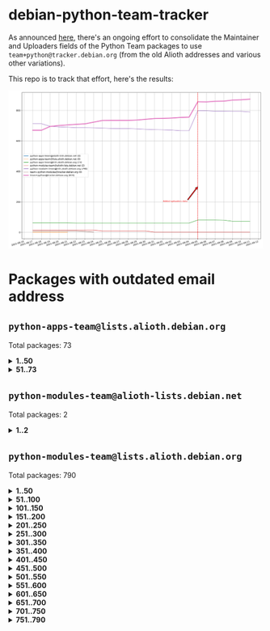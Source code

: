 # debian-python-team-tracker



As announced [here](https://lists.debian.org/debian-python/2021/08/msg00006.html), there's an ongoing effort to consolidate the Maintainer and Uploaders fields of the Python Team packages to use `team+python@tracker.debian.org` (from the old Alioth addresses and various other variations).



This repo is to track that effort, here's the results:



![Python team emails](images/python_team_emails.svg)


# Packages with outdated email address

## `python-apps-team@lists.alioth.debian.org`
Total packages: 73
<details>
<summary><b>1..50</b></summary>


| # | Package | Version |
| --- | --- | --- |
| 1 | [alot](https://tracker.debian.org/alot) | 0.9.1-2 |
| 2 | [archmage](https://tracker.debian.org/archmage) | 1:0.4.2.1-1 |
| 3 | [beets](https://tracker.debian.org/beets) | 1.4.9-7 |
| 4 | [ctop](https://tracker.debian.org/ctop) | 1.0.0-2.1 |
| 5 | [cython](https://tracker.debian.org/cython) | 0.29.14-1 |
| 6 | [db2twitter](https://tracker.debian.org/db2twitter) | 0.6-1.1 |
| 7 | [dirtbike](https://tracker.debian.org/dirtbike) | 0.3-7 |
| 8 | [discodos](https://tracker.debian.org/discodos) | 1.0~rc2-1 |
| 9 | [dkimpy-milter](https://tracker.debian.org/dkimpy-milter) | 1.2.2-1 |
| 10 | [dodgy](https://tracker.debian.org/dodgy) | 0.1.9-3 |
| 11 | [dot2tex](https://tracker.debian.org/dot2tex) | 2.11.3-2 |
| 12 | [droidlysis](https://tracker.debian.org/droidlysis) | 3.2.1-1 |
| 13 | [eric](https://tracker.debian.org/eric) | 21.1+ds1-1 |
| 14 | [etm](https://tracker.debian.org/etm) | 3.2.30-1.1 |
| 15 | [firmware-microbit-micropython](https://tracker.debian.org/firmware-microbit-micropython) | 1.0.1-2 |
| 16 | [flatlatex](https://tracker.debian.org/flatlatex) | 0.8-1.1 |
| 17 | [freealchemist](https://tracker.debian.org/freealchemist) | 0.5-1.1 |
| 18 | [gaupol](https://tracker.debian.org/gaupol) | 1.9-1 |
| 19 | [ghp-import](https://tracker.debian.org/ghp-import) | 0.5.5-2 |
| 20 | [gitinspector](https://tracker.debian.org/gitinspector) | 0.4.4+dfsg-9 |
| 21 | [gui-ufw](https://tracker.debian.org/gui-ufw) | 20.04.1-1 |
| 22 | [httpcode](https://tracker.debian.org/httpcode) | 0.6-1 |
| 23 | [isbg](https://tracker.debian.org/isbg) | 2.3.1-1 |
| 24 | [itstool](https://tracker.debian.org/itstool) | 2.0.6-1 |
| 25 | [j2cli](https://tracker.debian.org/j2cli) | 0.3.12b-2 |
| 26 | [jeepyb](https://tracker.debian.org/jeepyb) | 0+20190513-1 |
| 27 | [kanboard-cli](https://tracker.debian.org/kanboard-cli) | 0.0.2-1.1 |
| 28 | [kazam](https://tracker.debian.org/kazam) | 1.4.5-4 |
| 29 | [khard](https://tracker.debian.org/khard) | 0.17.0-1 |
| 30 | [legit](https://tracker.debian.org/legit) | 1.2.0.post0-1 |
| 31 | [lightyears](https://tracker.debian.org/lightyears) | 1.4-2 |
| 32 | [mayavi2](https://tracker.debian.org/mayavi2) | 4.7.1-2 |
| 33 | [membernator](https://tracker.debian.org/membernator) | 1.1.0-2 |
| 34 | [menulibre](https://tracker.debian.org/menulibre) | 2.2.1-1 |
| 35 | [muttdown](https://tracker.debian.org/muttdown) | 0.3.4-1 |
| 36 | [nfoview](https://tracker.debian.org/nfoview) | 1.28-1 |
| 37 | [pandoc-plantuml-filter](https://tracker.debian.org/pandoc-plantuml-filter) | 0.1.1-2 |
| 38 | [pdfarranger](https://tracker.debian.org/pdfarranger) | 1.6.2-1 |
| 39 | [pdfposter](https://tracker.debian.org/pdfposter) | 0.7.post1-1 |
| 40 | [pelican](https://tracker.debian.org/pelican) | 4.0.1+dfsg-1.1 |
| 41 | [pipenv](https://tracker.debian.org/pipenv) | 11.9.0-1.1 |
| 42 | [policyd-rate-limit](https://tracker.debian.org/policyd-rate-limit) | 1.0.1.1-1 |
| 43 | [powerline-gitstatus](https://tracker.debian.org/powerline-gitstatus) | 1.3.1-2 |
| 44 | [prospector](https://tracker.debian.org/prospector) | 1.1.7-2 |
| 45 | [puddletag](https://tracker.debian.org/puddletag) | 2.0.1-2 |
| 46 | [pybik](https://tracker.debian.org/pybik) | 3.0-3.1 |
| 47 | [pydocstyle](https://tracker.debian.org/pydocstyle) | 2.1.1-1 |
| 48 | [pydoctor](https://tracker.debian.org/pydoctor) | 19.11.0+git20200303.47424e7-1 |
| 49 | [pyp](https://tracker.debian.org/pyp) | 2.12-2 |
| 50 | [pypass](https://tracker.debian.org/pypass) | 0.2.1-1.1 |
</details>
<details>
<summary><b>51..73</b></summary>

| # | Package | Version |
| --- | --- | --- |
| 51 | [python-miio](https://tracker.debian.org/python-miio) | 0.5.0.1-1 |
| 52 | [pytrainer](https://tracker.debian.org/pytrainer) | 2.0.2-1 |
| 53 | [rabbitvcs](https://tracker.debian.org/rabbitvcs) | 0.18-2 |
| 54 | [radon](https://tracker.debian.org/radon) | 4.1.0+dfsg-1 |
| 55 | [retweet](https://tracker.debian.org/retweet) | 0.10-1.1 |
| 56 | [rst2pdf](https://tracker.debian.org/rst2pdf) | 0.98-1 |
| 57 | [sen](https://tracker.debian.org/sen) | 0.6.1-0.1 |
| 58 | [simple-image-reducer](https://tracker.debian.org/simple-image-reducer) | 1.0.2+git20191008-1 |
| 59 | [sinntp](https://tracker.debian.org/sinntp) | 1.6-1.2 |
| 60 | [smem](https://tracker.debian.org/smem) | 1.5-1.1 |
| 61 | [spf-engine](https://tracker.debian.org/spf-engine) | 2.9.2-1 |
| 62 | [sqlacodegen](https://tracker.debian.org/sqlacodegen) | 1.1.6-3 |
| 63 | [subdownloader](https://tracker.debian.org/subdownloader) | 2.1.0-3 |
| 64 | [testrepository](https://tracker.debian.org/testrepository) | 0.0.20-5 |
| 65 | [tldr-py](https://tracker.debian.org/tldr-py) | 0.7.0-3 |
| 66 | [toot](https://tracker.debian.org/toot) | 0.28.0-1 |
| 67 | [twitterwatch](https://tracker.debian.org/twitterwatch) | 0.1-1.1 |
| 68 | [txt2tags](https://tracker.debian.org/txt2tags) | 3.4-2 |
| 69 | [vf1](https://tracker.debian.org/vf1) | 0.0.11-2 |
| 70 | [voltron](https://tracker.debian.org/voltron) | 0.1.7+git20200109-1.1 |
| 71 | [vrfydmn](https://tracker.debian.org/vrfydmn) | 0.11.0-1 |
| 72 | [weasyprint](https://tracker.debian.org/weasyprint) | 51-2 |
| 73 | [zktop](https://tracker.debian.org/zktop) | 1.0.0-3 |
</details>

## `python-modules-team@alioth-lists.debian.net`
Total packages: 2
<details>
<summary><b>1..2</b></summary>


| # | Package | Version |
| --- | --- | --- |
| 1 | [python-anyio](https://tracker.debian.org/python-anyio) | 2.0.2-2 |
| 2 | [setuptools-scm](https://tracker.debian.org/setuptools-scm) | 4.1.2-3 |
</details>

## `python-modules-team@lists.alioth.debian.org`
Total packages: 790
<details>
<summary><b>1..50</b></summary>


| # | Package | Version |
| --- | --- | --- |
| 1 | [aiodns](https://tracker.debian.org/aiodns) | 2.0.0-1 |
| 2 | [aiohttp-cors](https://tracker.debian.org/aiohttp-cors) | 0.7.0-1 |
| 3 | [aiohttp-jinja2](https://tracker.debian.org/aiohttp-jinja2) | 1.2.0-1 |
| 4 | [aiohttp-mako](https://tracker.debian.org/aiohttp-mako) | 0.4.0-1 |
| 5 | [aiohttp-socks](https://tracker.debian.org/aiohttp-socks) | 0.5.3-1 |
| 6 | [aiomysql](https://tracker.debian.org/aiomysql) | 0.0.20-2 |
| 7 | [aiopg](https://tracker.debian.org/aiopg) | 1.2.0~b2-1 |
| 8 | [aioredis](https://tracker.debian.org/aioredis) | 1.3.1-1 |
| 9 | [aiowsgi](https://tracker.debian.org/aiowsgi) | 0.7-1.1 |
| 10 | [aioxmlrpc](https://tracker.debian.org/aioxmlrpc) | 0.5-1.1 |
| 11 | [aiozmq](https://tracker.debian.org/aiozmq) | 0.9.0-1 |
| 12 | [anorack](https://tracker.debian.org/anorack) | 0.2.7-1 |
| 13 | [anosql](https://tracker.debian.org/anosql) | 1.0.1-1 |
| 14 | [appdirs](https://tracker.debian.org/appdirs) | 1.4.4-1 |
| 15 | [asn1crypto](https://tracker.debian.org/asn1crypto) | 1.4.0-1 |
| 16 | [astral](https://tracker.debian.org/astral) | 1.6.1-2 |
| 17 | [authheaders](https://tracker.debian.org/authheaders) | 0.13.0-1 |
| 18 | [authres](https://tracker.debian.org/authres) | 1.2.0-2 |
| 19 | [automat](https://tracker.debian.org/automat) | 20.2.0-1 |
| 20 | [azure-cosmos-table-python](https://tracker.debian.org/azure-cosmos-table-python) | 1.0.5+git20191025-5 |
| 21 | [babelfish](https://tracker.debian.org/babelfish) | 0.5.4-3 |
| 22 | [bdist-nsi](https://tracker.debian.org/bdist-nsi) | 0.1.5-2 |
| 23 | [behave](https://tracker.debian.org/behave) | 1.2.6-3 |
| 24 | [bernhard](https://tracker.debian.org/bernhard) | 0.2.6-2 |
| 25 | [betamax](https://tracker.debian.org/betamax) | 0.8.1-2 |
| 26 | [bibtexparser](https://tracker.debian.org/bibtexparser) | 1.1.0+ds-3 |
| 27 | [binaryornot](https://tracker.debian.org/binaryornot) | 0.4.4+dfsg-4 |
| 28 | [bitstruct](https://tracker.debian.org/bitstruct) | 8.9.0-1 |
| 29 | [blessings](https://tracker.debian.org/blessings) | 1.6-3 |
| 30 | [blinker](https://tracker.debian.org/blinker) | 1.4+dfsg1-0.3 |
| 31 | [bottleneck](https://tracker.debian.org/bottleneck) | 1.2.1+ds1-2 |
| 32 | [case](https://tracker.debian.org/case) | 1.5.3+dfsg-3 |
| 33 | [celery-batches](https://tracker.debian.org/celery-batches) | 0.2-2 |
| 34 | [celery-haystack](https://tracker.debian.org/celery-haystack) | 0.10-4 |
| 35 | [cerealizer](https://tracker.debian.org/cerealizer) | 0.8.1-3 |
| 36 | [chardet](https://tracker.debian.org/chardet) | 4.0.0-1 |
| 37 | [chargebee-python](https://tracker.debian.org/chargebee-python) | 1.6.6-1 |
| 38 | [chargebee2-python](https://tracker.debian.org/chargebee2-python) | 2.7.3-1 |
| 39 | [circuits](https://tracker.debian.org/circuits) | 3.1.0+ds1-2 |
| 40 | [cloudpickle](https://tracker.debian.org/cloudpickle) | 1.6.0-1 |
| 41 | [codicefiscale](https://tracker.debian.org/codicefiscale) | 0.9+ds0-2 |
| 42 | [colorclass](https://tracker.debian.org/colorclass) | 2.2.0-2.1 |
| 43 | [colorspacious](https://tracker.debian.org/colorspacious) | 1.1.2-2 |
| 44 | [commonmark](https://tracker.debian.org/commonmark) | 0.9.1-3 |
| 45 | [configobj](https://tracker.debian.org/configobj) | 5.0.6-4 |
| 46 | [constantly](https://tracker.debian.org/constantly) | 15.1.0-2 |
| 47 | [contextlib2](https://tracker.debian.org/contextlib2) | 0.6.0.post1-1 |
| 48 | [cookiecutter](https://tracker.debian.org/cookiecutter) | 1.6.0-4 |
| 49 | [coreapi](https://tracker.debian.org/coreapi) | 2.3.3-4 |
| 50 | [coreschema](https://tracker.debian.org/coreschema) | 0.0.4-3 |
</details>
<details>
<summary><b>51..100</b></summary>

| # | Package | Version |
| --- | --- | --- |
| 51 | [cov-core](https://tracker.debian.org/cov-core) | 1.15.0-3 |
| 52 | [cppy](https://tracker.debian.org/cppy) | 1.1.0-2 |
| 53 | [cram](https://tracker.debian.org/cram) | 0.7-4 |
| 54 | [cssutils](https://tracker.debian.org/cssutils) | 1.0.2-3 |
| 55 | [d2to1](https://tracker.debian.org/d2to1) | 0.2.12-2 |
| 56 | [deap](https://tracker.debian.org/deap) | 1.3.1-2 |
| 57 | [debiancontributors](https://tracker.debian.org/debiancontributors) | 0.7.8-2 |
| 58 | [defusedxml](https://tracker.debian.org/defusedxml) | 0.6.0-2 |
| 59 | [devpi-common](https://tracker.debian.org/devpi-common) | 3.2.2-1.1 |
| 60 | [django-ajax-selects](https://tracker.debian.org/django-ajax-selects) | 1.7.0-3 |
| 61 | [django-anymail](https://tracker.debian.org/django-anymail) | 7.1.0-1 |
| 62 | [django-auto-one-to-one](https://tracker.debian.org/django-auto-one-to-one) | 3.3.0-1 |
| 63 | [django-bitfield](https://tracker.debian.org/django-bitfield) | 1.9.6-2 |
| 64 | [django-countries](https://tracker.debian.org/django-countries) | 6.0-1 |
| 65 | [django-dirtyfields](https://tracker.debian.org/django-dirtyfields) | 1.3.1-2 |
| 66 | [django-downloadview](https://tracker.debian.org/django-downloadview) | 2.1.1-1 |
| 67 | [django-environ](https://tracker.debian.org/django-environ) | 0.4.4-2 |
| 68 | [django-filter](https://tracker.debian.org/django-filter) | 2.4.0-1 |
| 69 | [django-fsm-admin](https://tracker.debian.org/django-fsm-admin) | 1.2.4-2 |
| 70 | [django-guardian](https://tracker.debian.org/django-guardian) | 2.0.0-2 |
| 71 | [django-hvad](https://tracker.debian.org/django-hvad) | 1.8.0-1.1 |
| 72 | [django-impersonate](https://tracker.debian.org/django-impersonate) | 1.5-1 |
| 73 | [django-ipware](https://tracker.debian.org/django-ipware) | 3.0.0-1 |
| 74 | [django-js-reverse](https://tracker.debian.org/django-js-reverse) | 0.7.3-1.1 |
| 75 | [django-macaddress](https://tracker.debian.org/django-macaddress) | 1.5.0-2 |
| 76 | [django-maintenancemode](https://tracker.debian.org/django-maintenancemode) | 0.11.3-1 |
| 77 | [django-markupfield](https://tracker.debian.org/django-markupfield) | 2.0.0-1 |
| 78 | [django-memoize](https://tracker.debian.org/django-memoize) | 2.2.0+dfsg-1 |
| 79 | [django-model-utils](https://tracker.debian.org/django-model-utils) | 3.1.1-2 |
| 80 | [django-nose](https://tracker.debian.org/django-nose) | 1.4.6-2.1 |
| 81 | [django-notification](https://tracker.debian.org/django-notification) | 1.2.0-3 |
| 82 | [django-organizations](https://tracker.debian.org/django-organizations) | 1.1.2-1 |
| 83 | [django-pagination](https://tracker.debian.org/django-pagination) | 1.0.7-4 |
| 84 | [django-paintstore](https://tracker.debian.org/django-paintstore) | 0.2-4 |
| 85 | [django-picklefield](https://tracker.debian.org/django-picklefield) | 3.0.1-1 |
| 86 | [django-pipeline](https://tracker.debian.org/django-pipeline) | 1.6.14-3 |
| 87 | [django-q](https://tracker.debian.org/django-q) | 1.2.1-1 |
| 88 | [django-recurrence](https://tracker.debian.org/django-recurrence) | 1.10.3-1 |
| 89 | [django-redis-sessions](https://tracker.debian.org/django-redis-sessions) | 0.6.1-2 |
| 90 | [django-sass-processor](https://tracker.debian.org/django-sass-processor) | 0.8.2-1 |
| 91 | [django-setuptest](https://tracker.debian.org/django-setuptest) | 0.2.1-4 |
| 92 | [django-simple-captcha](https://tracker.debian.org/django-simple-captcha) | 0.5.6-2 |
| 93 | [django-simple-redis-admin](https://tracker.debian.org/django-simple-redis-admin) | 1.4.0-2 |
| 94 | [django-stronghold](https://tracker.debian.org/django-stronghold) | 0.3.0+debian-2 |
| 95 | [django-uwsgi](https://tracker.debian.org/django-uwsgi) | 0.2.2-2 |
| 96 | [django-webpack-loader](https://tracker.debian.org/django-webpack-loader) | 0.6.0-2 |
| 97 | [django-websocket-redis](https://tracker.debian.org/django-websocket-redis) | 0.4.7-2 |
| 98 | [django-wkhtmltopdf](https://tracker.debian.org/django-wkhtmltopdf) | 3.3.0-1 |
| 99 | [django-xmlrpc](https://tracker.debian.org/django-xmlrpc) | 0.1.8-2 |
| 100 | [djangorestframework-api-key](https://tracker.debian.org/djangorestframework-api-key) | 2.0.0-2 |
</details>
<details>
<summary><b>101..150</b></summary>

| # | Package | Version |
| --- | --- | --- |
| 101 | [djangorestframework-filters](https://tracker.debian.org/djangorestframework-filters) | 1.0.0.dev0-1 |
| 102 | [dkimpy](https://tracker.debian.org/dkimpy) | 1.0.5-1 |
| 103 | [dnsdiag](https://tracker.debian.org/dnsdiag) | 1.7.0-1 |
| 104 | [dnspython](https://tracker.debian.org/dnspython) | 2.0.0-1 |
| 105 | [dockerpty](https://tracker.debian.org/dockerpty) | 0.4.1-2 |
| 106 | [dominate](https://tracker.debian.org/dominate) | 2.3.1-2 |
| 107 | [doublex](https://tracker.debian.org/doublex) | 1.9.2-1 |
| 108 | [drf-generators](https://tracker.debian.org/drf-generators) | 0.5.0-1 |
| 109 | [easyprocess](https://tracker.debian.org/easyprocess) | 0.2.5-2 |
| 110 | [elasticsearch-curator](https://tracker.debian.org/elasticsearch-curator) | 5.8.1-1 |
| 111 | [entrypoints](https://tracker.debian.org/entrypoints) | 0.3-3 |
| 112 | [enum34](https://tracker.debian.org/enum34) | 1.1.6-4 |
| 113 | [enzyme](https://tracker.debian.org/enzyme) | 0.4.1-2 |
| 114 | [exam](https://tracker.debian.org/exam) | 0.10.5-3 |
| 115 | [factory-boy](https://tracker.debian.org/factory-boy) | 2.11.1-3 |
| 116 | [faker](https://tracker.debian.org/faker) | 0.9.3-0.1 |
| 117 | [fakesleep](https://tracker.debian.org/fakesleep) | 0.1-2 |
| 118 | [fastchunking](https://tracker.debian.org/fastchunking) | 0.0.3-2 |
| 119 | [fastkml](https://tracker.debian.org/fastkml) | 0.11-3 |
| 120 | [feedgenerator](https://tracker.debian.org/feedgenerator) | 1.9-2 |
| 121 | [flake8-docstrings](https://tracker.debian.org/flake8-docstrings) | 1.1.0-1.1 |
| 122 | [flake8-polyfill](https://tracker.debian.org/flake8-polyfill) | 1.0.2-2 |
| 123 | [flask-api](https://tracker.debian.org/flask-api) | 1.1+dfsg-1.1 |
| 124 | [flask-assets](https://tracker.debian.org/flask-assets) | 2.0-1 |
| 125 | [flask-babelex](https://tracker.debian.org/flask-babelex) | 0.9.4-1 |
| 126 | [flask-bcrypt](https://tracker.debian.org/flask-bcrypt) | 0.7.1-2 |
| 127 | [flask-compress](https://tracker.debian.org/flask-compress) | 1.4.0-3 |
| 128 | [flask-gravatar](https://tracker.debian.org/flask-gravatar) | 0.4.2-2 |
| 129 | [flask-htmlmin](https://tracker.debian.org/flask-htmlmin) | 1.3.2-2 |
| 130 | [flask-ldapconn](https://tracker.debian.org/flask-ldapconn) | 0.7.2-1.1 |
| 131 | [flask-limiter](https://tracker.debian.org/flask-limiter) | 1.0.1-2 |
| 132 | [flask-login](https://tracker.debian.org/flask-login) | 0.5.0-1 |
| 133 | [flask-mail](https://tracker.debian.org/flask-mail) | 0.9.1+dfsg1-1.1 |
| 134 | [flask-mongoengine](https://tracker.debian.org/flask-mongoengine) | 0.9.3-4 |
| 135 | [flask-multistatic](https://tracker.debian.org/flask-multistatic) | 1.0-2 |
| 136 | [flask-paranoid](https://tracker.debian.org/flask-paranoid) | 0.2.0-3.1 |
| 137 | [flask-principal](https://tracker.debian.org/flask-principal) | 0.4.0-2 |
| 138 | [flask-script](https://tracker.debian.org/flask-script) | 2.0.6-2 |
| 139 | [flask-silk](https://tracker.debian.org/flask-silk) | 0.2-18 |
| 140 | [flask-wtf](https://tracker.debian.org/flask-wtf) | 0.14.3-1 |
| 141 | [flufl.bounce](https://tracker.debian.org/flufl.bounce) | 3.0.1-1 |
| 142 | [flufl.enum](https://tracker.debian.org/flufl.enum) | 4.1.1-3 |
| 143 | [flufl.i18n](https://tracker.debian.org/flufl.i18n) | 3.0.1-1 |
| 144 | [flufl.lock](https://tracker.debian.org/flufl.lock) | 5.0.1-1 |
| 145 | [flufl.password](https://tracker.debian.org/flufl.password) | 1.3-3 |
| 146 | [flufl.testing](https://tracker.debian.org/flufl.testing) | 0.7-2 |
| 147 | [freetype-py](https://tracker.debian.org/freetype-py) | 2.2.0-1 |
| 148 | [gerritlib](https://tracker.debian.org/gerritlib) | 0.8.0-2 |
| 149 | [gmplot](https://tracker.debian.org/gmplot) | 1.2.0-2 |
| 150 | [gpxpy](https://tracker.debian.org/gpxpy) | 1.4.2-1 |
</details>
<details>
<summary><b>151..200</b></summary>

| # | Package | Version |
| --- | --- | --- |
| 151 | [gtextfsm](https://tracker.debian.org/gtextfsm) | 1.1.0-2 |
| 152 | [gtts](https://tracker.debian.org/gtts) | 2.0.3-1 |
| 153 | [gtts-token](https://tracker.debian.org/gtts-token) | 1.1.3-1 |
| 154 | [guzzle-sphinx-theme](https://tracker.debian.org/guzzle-sphinx-theme) | 0.7.11-5 |
| 155 | [hachoir](https://tracker.debian.org/hachoir) | 3.1.0+dfsg-3 |
| 156 | [haproxy-log-analysis](https://tracker.debian.org/haproxy-log-analysis) | 2.0~b0-2 |
| 157 | [heapdict](https://tracker.debian.org/heapdict) | 1.0.1-1 |
| 158 | [hiro](https://tracker.debian.org/hiro) | 0.5-2 |
| 159 | [httpx](https://tracker.debian.org/httpx) | 0.16.1-1 |
| 160 | [hyperlink](https://tracker.debian.org/hyperlink) | 19.0.0-2 |
| 161 | [hypothesis-auto](https://tracker.debian.org/hypothesis-auto) | 1.1.4-2 |
| 162 | [importmagic](https://tracker.debian.org/importmagic) | 0.1.7-2 |
| 163 | [inflection](https://tracker.debian.org/inflection) | 0.3.1-2 |
| 164 | [ipdb](https://tracker.debian.org/ipdb) | 0.13.3-1 |
| 165 | [isodate](https://tracker.debian.org/isodate) | 0.6.0-2 |
| 166 | [itypes](https://tracker.debian.org/itypes) | 1.1.0-4 |
| 167 | [jaraco.itertools](https://tracker.debian.org/jaraco.itertools) | 2.0.1-4 |
| 168 | [javaproperties](https://tracker.debian.org/javaproperties) | 0.7.0-1 |
| 169 | [jinja2-time](https://tracker.debian.org/jinja2-time) | 0.2.0-2 |
| 170 | [jpy](https://tracker.debian.org/jpy) | 0.9.0-3 |
| 171 | [jpylyzer](https://tracker.debian.org/jpylyzer) | 2.0.0-3 |
| 172 | [json-tricks](https://tracker.debian.org/json-tricks) | 3.11.0-2 |
| 173 | [jsonhyperschema-codec](https://tracker.debian.org/jsonhyperschema-codec) | 1.0.3-2 |
| 174 | [jsonpickle](https://tracker.debian.org/jsonpickle) | 1.2-1 |
| 175 | [junos-eznc](https://tracker.debian.org/junos-eznc) | 2.1.7-3 |
| 176 | [jupyter-sphinx-theme](https://tracker.debian.org/jupyter-sphinx-theme) | 0.0.6+ds1-10 |
| 177 | [kitchen](https://tracker.debian.org/kitchen) | 1.2.6-2 |
| 178 | [kivy](https://tracker.debian.org/kivy) | 1.11.0-2 |
| 179 | [kiwisolver](https://tracker.debian.org/kiwisolver) | 1.3.1-1 |
| 180 | [lazr.delegates](https://tracker.debian.org/lazr.delegates) | 2.0.3-2 |
| 181 | [lazr.restfulclient](https://tracker.debian.org/lazr.restfulclient) | 0.14.2-2 |
| 182 | [lazr.smtptest](https://tracker.debian.org/lazr.smtptest) | 2.0.3-2 |
| 183 | [lazr.uri](https://tracker.debian.org/lazr.uri) | 1.0.5-1 |
| 184 | [lexicon](https://tracker.debian.org/lexicon) | 3.3.17-1 |
| 185 | [libthumbor](https://tracker.debian.org/libthumbor) | 1.3.3-2 |
| 186 | [logilab-constraint](https://tracker.debian.org/logilab-constraint) | 0.6.0-2 |
| 187 | [mako](https://tracker.debian.org/mako) | 1.1.3+ds1-2 |
| 188 | [mando](https://tracker.debian.org/mando) | 0.6.4-5 |
| 189 | [manuel](https://tracker.debian.org/manuel) | 1.10.1-2 |
| 190 | [markupsafe](https://tracker.debian.org/markupsafe) | 1.1.1-1 |
| 191 | [mercurial-extension-utils](https://tracker.debian.org/mercurial-extension-utils) | 1.5.1-1 |
| 192 | [mercurial-extension-utils](https://tracker.debian.org/mercurial-extension-utils) | 1.5.1-3 |
| 193 | [mercurial-keyring](https://tracker.debian.org/mercurial-keyring) | 1.3.1-3 |
| 194 | [microsoft-authentication-extensions-for-python](https://tracker.debian.org/microsoft-authentication-extensions-for-python) | 0.3.0-1 |
| 195 | [milksnake](https://tracker.debian.org/milksnake) | 0.1.5-1 |
| 196 | [mimerender](https://tracker.debian.org/mimerender) | 0.6.0-2 |
| 197 | [mmllib](https://tracker.debian.org/mmllib) | 0.3.0.post1-2 |
| 198 | [mockldap](https://tracker.debian.org/mockldap) | 0.3.0-4 |
| 199 | [modernize](https://tracker.debian.org/modernize) | 0.7-2 |
| 200 | [moksha.common](https://tracker.debian.org/moksha.common) | 1.2.5-4 |
</details>
<details>
<summary><b>201..250</b></summary>

| # | Package | Version |
| --- | --- | --- |
| 201 | [more-itertools](https://tracker.debian.org/more-itertools) | 4.2.0-3 |
| 202 | [mrtparse](https://tracker.debian.org/mrtparse) | 1.6-2 |
| 203 | [multiprocess](https://tracker.debian.org/multiprocess) | 0.70.11.1-1 |
| 204 | [musicbrainzngs](https://tracker.debian.org/musicbrainzngs) | 0.7.1-2 |
| 205 | [mutagen](https://tracker.debian.org/mutagen) | 1.45.1-2 |
| 206 | [mwic](https://tracker.debian.org/mwic) | 0.7.8-1 |
| 207 | [mysql-connector-python](https://tracker.debian.org/mysql-connector-python) | 8.0.15-2 |
| 208 | [nb2plots](https://tracker.debian.org/nb2plots) | 0.6-2 |
| 209 | [netifaces](https://tracker.debian.org/netifaces) | 0.10.9-0.2 |
| 210 | [netmiko](https://tracker.debian.org/netmiko) | 2.4.2-1 |
| 211 | [networkx](https://tracker.debian.org/networkx) | 2.5+ds-2 |
| 212 | [nose](https://tracker.debian.org/nose) | 1.3.7-6 |
| 213 | [nose](https://tracker.debian.org/nose) | 1.3.7-7 |
| 214 | [nose2](https://tracker.debian.org/nose2) | 0.9.2-1 |
| 215 | [nose2-cov](https://tracker.debian.org/nose2-cov) | 1.0a4-3 |
| 216 | [ntplib](https://tracker.debian.org/ntplib) | 0.3.3-2 |
| 217 | [numpy-stl](https://tracker.debian.org/numpy-stl) | 2.9.0-1 |
| 218 | [numpydoc](https://tracker.debian.org/numpydoc) | 1.1.0-3 |
| 219 | [obsub](https://tracker.debian.org/obsub) | 0.2-4 |
| 220 | [okasha](https://tracker.debian.org/okasha) | 0.2.4-4 |
| 221 | [overpass](https://tracker.debian.org/overpass) | 0.7-1 |
| 222 | [paramiko](https://tracker.debian.org/paramiko) | 2.7.2-1 |
| 223 | [pastescript](https://tracker.debian.org/pastescript) | 2.0.2-4 |
| 224 | [pcapy](https://tracker.debian.org/pcapy) | 0.11.4-2 |
| 225 | [pdfkit](https://tracker.debian.org/pdfkit) | 0.6.1-2 |
| 226 | [pep8](https://tracker.debian.org/pep8) | 1.7.1-9 |
| 227 | [pep8-naming](https://tracker.debian.org/pep8-naming) | 0.10.0-1 |
| 228 | [pg8000](https://tracker.debian.org/pg8000) | 1.10.6-2 |
| 229 | [pidcat](https://tracker.debian.org/pidcat) | 2.1.0-4 |
| 230 | [pilkit](https://tracker.debian.org/pilkit) | 2.0-3 |
| 231 | [plastex](https://tracker.debian.org/plastex) | 2.1-2 |
| 232 | [ply](https://tracker.debian.org/ply) | 3.11-4 |
| 233 | [portio](https://tracker.debian.org/portio) | 0.5-4 |
| 234 | [postgresfixture](https://tracker.debian.org/postgresfixture) | 0.4.2-1 |
| 235 | [power](https://tracker.debian.org/power) | 1.4+dfsg-4 |
| 236 | [pprintpp](https://tracker.debian.org/pprintpp) | 0.4.0-2 |
| 237 | [preggy](https://tracker.debian.org/preggy) | 1.4.4-1 |
| 238 | [prettytable](https://tracker.debian.org/prettytable) | 0.7.2-5 |
| 239 | [proxmoxer](https://tracker.debian.org/proxmoxer) | 1.0.3-2 |
| 240 | [ptable](https://tracker.debian.org/ptable) | 0.9.2-2 |
| 241 | [py-macaroon-bakery](https://tracker.debian.org/py-macaroon-bakery) | 1.3.1-1 |
| 242 | [py-radix](https://tracker.debian.org/py-radix) | 0.10.0-3 |
| 243 | [py3dns](https://tracker.debian.org/py3dns) | 3.2.1-1 |
| 244 | [pyacoustid](https://tracker.debian.org/pyacoustid) | 1.2.0-2 |
| 245 | [pyasn1](https://tracker.debian.org/pyasn1) | 0.4.8-1 |
| 246 | [pybindgen](https://tracker.debian.org/pybindgen) | 0.20.0+dfsg1-2 |
| 247 | [pycairo](https://tracker.debian.org/pycairo) | 1.16.2-3 |
| 248 | [pycairo](https://tracker.debian.org/pycairo) | 1.16.2-4 |
| 249 | [pycallgraph](https://tracker.debian.org/pycallgraph) | 1.1.3-1.2 |
| 250 | [pycares](https://tracker.debian.org/pycares) | 3.1.1-1 |
</details>
<details>
<summary><b>251..300</b></summary>

| # | Package | Version |
| --- | --- | --- |
| 251 | [pychm](https://tracker.debian.org/pychm) | 0.8.6-2 |
| 252 | [pycifrw](https://tracker.debian.org/pycifrw) | 4.4-2 |
| 253 | [pyclamd](https://tracker.debian.org/pyclamd) | 0.4.0-2 |
| 254 | [pycodestyle](https://tracker.debian.org/pycodestyle) | 2.6.0-1 |
| 255 | [pycparser](https://tracker.debian.org/pycparser) | 2.20-3 |
| 256 | [pycryptodome](https://tracker.debian.org/pycryptodome) | 3.9.7+dfsg1-1 |
| 257 | [pycxx](https://tracker.debian.org/pycxx) | 7.1.4-0.1 |
| 258 | [pydbus](https://tracker.debian.org/pydbus) | 0.6.0-4 |
| 259 | [pydenticon](https://tracker.debian.org/pydenticon) | 0.3.1-2 |
| 260 | [pydispatcher](https://tracker.debian.org/pydispatcher) | 2.0.5-2 |
| 261 | [pydle](https://tracker.debian.org/pydle) | 0.9.4-2 |
| 262 | [pyeapi](https://tracker.debian.org/pyeapi) | 0.8.1-2 |
| 263 | [pyee](https://tracker.debian.org/pyee) | 7.0.2-1 |
| 264 | [pyenchant](https://tracker.debian.org/pyenchant) | 3.2.0-1 |
| 265 | [pyfg](https://tracker.debian.org/pyfg) | 0.50-2 |
| 266 | [pyfiglet](https://tracker.debian.org/pyfiglet) | 0.8.0+dfsg-1 |
| 267 | [pyfribidi](https://tracker.debian.org/pyfribidi) | 0.12.0+repack-7 |
| 268 | [pygame](https://tracker.debian.org/pygame) | 1.9.6+dfsg-2 |
| 269 | [pygeoif](https://tracker.debian.org/pygeoif) | 0.7-2 |
| 270 | [pygithub](https://tracker.debian.org/pygithub) | 1.43.7-1 |
| 271 | [pygments](https://tracker.debian.org/pygments) | 2.3.1+dfsg-3 |
| 272 | [pygtail](https://tracker.debian.org/pygtail) | 0.6.1-2 |
| 273 | [pygtkspellcheck](https://tracker.debian.org/pygtkspellcheck) | 4.0.5-2 |
| 274 | [pyhamcrest](https://tracker.debian.org/pyhamcrest) | 1.9.0-3 |
| 275 | [pyicu](https://tracker.debian.org/pyicu) | 2.5-1 |
| 276 | [pyinotify](https://tracker.debian.org/pyinotify) | 0.9.6-1.3 |
| 277 | [pyiosxr](https://tracker.debian.org/pyiosxr) | 0.52-1.1 |
| 278 | [pyjavaproperties](https://tracker.debian.org/pyjavaproperties) | 0.7-2 |
| 279 | [pyjokes](https://tracker.debian.org/pyjokes) | 0.5.0-3 |
| 280 | [pykcs11](https://tracker.debian.org/pykcs11) | 1.5.10-1 |
| 281 | [pylama](https://tracker.debian.org/pylama) | 7.4.3-3 |
| 282 | [pylibmc](https://tracker.debian.org/pylibmc) | 1.5.2-3 |
| 283 | [pylint-celery](https://tracker.debian.org/pylint-celery) | 0.3-5 |
| 284 | [pylint-common](https://tracker.debian.org/pylint-common) | 0.2.5-4 |
| 285 | [pylint-django](https://tracker.debian.org/pylint-django) | 2.0.13-1 |
| 286 | [pylint-flask](https://tracker.debian.org/pylint-flask) | 0.5-4 |
| 287 | [pylint-plugin-utils](https://tracker.debian.org/pylint-plugin-utils) | 0.6-1 |
| 288 | [pymacs](https://tracker.debian.org/pymacs) | 0.25-3 |
| 289 | [pymilter](https://tracker.debian.org/pymilter) | 1.0.4-2 |
| 290 | [pymodbus](https://tracker.debian.org/pymodbus) | 2.1.0+dfsg-2 |
| 291 | [pymssql](https://tracker.debian.org/pymssql) | 2.1.4+dfsg-3 |
| 292 | [pymupdf](https://tracker.debian.org/pymupdf) | 1.17.4+ds1-2 |
| 293 | [pynag](https://tracker.debian.org/pynag) | 1.1.2+dfsg-2 |
| 294 | [pynliner](https://tracker.debian.org/pynliner) | 0.8.0-2 |
| 295 | [pyopengl](https://tracker.debian.org/pyopengl) | 3.1.5+dfsg-1 |
| 296 | [pypandoc](https://tracker.debian.org/pypandoc) | 1.5+ds0-1 |
| 297 | [pyparsing](https://tracker.debian.org/pyparsing) | 2.4.7-1 |
| 298 | [pyphen](https://tracker.debian.org/pyphen) | 0.9.5-3 |
| 299 | [pyprind](https://tracker.debian.org/pyprind) | 2.11.2-2 |
| 300 | [pyquery](https://tracker.debian.org/pyquery) | 1.2.9-4 |
</details>
<details>
<summary><b>301..350</b></summary>

| # | Package | Version |
| --- | --- | --- |
| 301 | [pyrad](https://tracker.debian.org/pyrad) | 2.1-2 |
| 302 | [pyrfc3339](https://tracker.debian.org/pyrfc3339) | 1.1-2 |
| 303 | [pyrsistent](https://tracker.debian.org/pyrsistent) | 0.15.5-1 |
| 304 | [pysendfile](https://tracker.debian.org/pysendfile) | 2.0.1-3 |
| 305 | [pysimplesoap](https://tracker.debian.org/pysimplesoap) | 1.16.2-3 |
| 306 | [pysmi](https://tracker.debian.org/pysmi) | 0.3.2-2 |
| 307 | [pysodium](https://tracker.debian.org/pysodium) | 0.7.0-2 |
| 308 | [pyspf](https://tracker.debian.org/pyspf) | 2.0.14-2 |
| 309 | [pysrs](https://tracker.debian.org/pysrs) | 1.0.3-2 |
| 310 | [pysrt](https://tracker.debian.org/pysrt) | 1.0.1-2 |
| 311 | [pyssim](https://tracker.debian.org/pyssim) | 0.2-2 |
| 312 | [pystemd](https://tracker.debian.org/pystemd) | 0.7.0-4 |
| 313 | [pysubnettree](https://tracker.debian.org/pysubnettree) | 0.33-1 |
| 314 | [pytaglib](https://tracker.debian.org/pytaglib) | 0.3.6+dfsg-2 |
| 315 | [pytds](https://tracker.debian.org/pytds) | 1.10.0-1 |
| 316 | [pytest-arraydiff](https://tracker.debian.org/pytest-arraydiff) | 0.3-1 |
| 317 | [pytest-bdd](https://tracker.debian.org/pytest-bdd) | 3.2.1-1 |
| 318 | [pytest-cookies](https://tracker.debian.org/pytest-cookies) | 0.4.0-1 |
| 319 | [pytest-django](https://tracker.debian.org/pytest-django) | 3.5.1-1 |
| 320 | [pytest-expect](https://tracker.debian.org/pytest-expect) | 1.1.0-2 |
| 321 | [pytest-forked](https://tracker.debian.org/pytest-forked) | 1.3.0-1 |
| 322 | [pytest-helpers-namespace](https://tracker.debian.org/pytest-helpers-namespace) | 2019.1.8-1 |
| 323 | [pytest-httpbin](https://tracker.debian.org/pytest-httpbin) | 1.0.0-2 |
| 324 | [pytest-instafail](https://tracker.debian.org/pytest-instafail) | 0.4.2-1 |
| 325 | [pytest-remotedata](https://tracker.debian.org/pytest-remotedata) | 0.3.2-1 |
| 326 | [pytest-runner](https://tracker.debian.org/pytest-runner) | 2.11.1-1.2 |
| 327 | [pytest-sugar](https://tracker.debian.org/pytest-sugar) | 0.9.4-1 |
| 328 | [pytest-tornado](https://tracker.debian.org/pytest-tornado) | 0.8.1-1 |
| 329 | [pytest-vcr](https://tracker.debian.org/pytest-vcr) | 1.0.2-2 |
| 330 | [pytest-xvfb](https://tracker.debian.org/pytest-xvfb) | 1.2.0-1 |
| 331 | [python-activipy](https://tracker.debian.org/python-activipy) | 0.1-7 |
| 332 | [python-adal](https://tracker.debian.org/python-adal) | 1.2.2-1 |
| 333 | [python-agate](https://tracker.debian.org/python-agate) | 1.6.1-1 |
| 334 | [python-agate-dbf](https://tracker.debian.org/python-agate-dbf) | 0.2.0-2 |
| 335 | [python-agate-excel](https://tracker.debian.org/python-agate-excel) | 0.2.3-1 |
| 336 | [python-aiohttp-security](https://tracker.debian.org/python-aiohttp-security) | 0.4.0-2 |
| 337 | [python-aiohttp-session](https://tracker.debian.org/python-aiohttp-session) | 2.9.0-2 |
| 338 | [python-aioinflux](https://tracker.debian.org/python-aioinflux) | 0.9.0-2 |
| 339 | [python-aiomeasures](https://tracker.debian.org/python-aiomeasures) | 0.5.14-3 |
| 340 | [python-altair](https://tracker.debian.org/python-altair) | 4.0.1-2 |
| 341 | [python-altgraph](https://tracker.debian.org/python-altgraph) | 0.17+ds0-1 |
| 342 | [python-amqplib](https://tracker.debian.org/python-amqplib) | 1.0.2-2 |
| 343 | [python-anyjson](https://tracker.debian.org/python-anyjson) | 0.3.3-2 |
| 344 | [python-apptools](https://tracker.debian.org/python-apptools) | 4.5.0-1.1 |
| 345 | [python-aptly](https://tracker.debian.org/python-aptly) | 0.12.10-2 |
| 346 | [python-argon2](https://tracker.debian.org/python-argon2) | 18.3.0-2 |
| 347 | [python-args](https://tracker.debian.org/python-args) | 0.1.0-3 |
| 348 | [python-arpy](https://tracker.debian.org/python-arpy) | 1.1.1-4 |
| 349 | [python-astor](https://tracker.debian.org/python-astor) | 0.8.1-1 |
| 350 | [python-async-timeout](https://tracker.debian.org/python-async-timeout) | 3.0.1-1.1 |
</details>
<details>
<summary><b>351..400</b></summary>

| # | Package | Version |
| --- | --- | --- |
| 351 | [python-azure-devtools](https://tracker.debian.org/python-azure-devtools) | 1.2.0-1 |
| 352 | [python-base58](https://tracker.debian.org/python-base58) | 1.0.3-1.1 |
| 353 | [python-bcdoc](https://tracker.debian.org/python-bcdoc) | 0.16.0-2 |
| 354 | [python-bioblend](https://tracker.debian.org/python-bioblend) | 0.7.0-3 |
| 355 | [python-bitbucket-api](https://tracker.debian.org/python-bitbucket-api) | 0.5.0-3 |
| 356 | [python-box](https://tracker.debian.org/python-box) | 3.4.6-2 |
| 357 | [python-btrees](https://tracker.debian.org/python-btrees) | 4.3.1-2 |
| 358 | [python-cachecontrol](https://tracker.debian.org/python-cachecontrol) | 0.12.6-1 |
| 359 | [python-can](https://tracker.debian.org/python-can) | 3.3.2.final~github-2 |
| 360 | [python-cement](https://tracker.debian.org/python-cement) | 2.10.0-2 |
| 361 | [python-cerberus](https://tracker.debian.org/python-cerberus) | 1.3.2-1 |
| 362 | [python-click](https://tracker.debian.org/python-click) | 7.1.2-1 |
| 363 | [python-click-log](https://tracker.debian.org/python-click-log) | 0.2.1-2 |
| 364 | [python-click-threading](https://tracker.debian.org/python-click-threading) | 0.4.4-2 |
| 365 | [python-clint](https://tracker.debian.org/python-clint) | 0.5.1-3 |
| 366 | [python-cluster](https://tracker.debian.org/python-cluster) | 1.3.3-3 |
| 367 | [python-cmarkgfm](https://tracker.debian.org/python-cmarkgfm) | 0.4.2-1 |
| 368 | [python-coloredlogs](https://tracker.debian.org/python-coloredlogs) | 7.3-2 |
| 369 | [python-colour](https://tracker.debian.org/python-colour) | 0.1.5-2 |
| 370 | [python-commentjson](https://tracker.debian.org/python-commentjson) | 0.8.3-2 |
| 371 | [python-consul](https://tracker.debian.org/python-consul) | 0.7.1-1.1 |
| 372 | [python-cookies](https://tracker.debian.org/python-cookies) | 2.2.1-3 |
| 373 | [python-cpuinfo](https://tracker.debian.org/python-cpuinfo) | 5.0.0-2 |
| 374 | [python-crcmod](https://tracker.debian.org/python-crcmod) | 1.7+dfsg-2 |
| 375 | [python-cs](https://tracker.debian.org/python-cs) | 2.7.1-1 |
| 376 | [python-cssselect2](https://tracker.debian.org/python-cssselect2) | 0.3.0-1 |
| 377 | [python-cycler](https://tracker.debian.org/python-cycler) | 0.10.0-3 |
| 378 | [python-daiquiri](https://tracker.debian.org/python-daiquiri) | 1.6.0-1 |
| 379 | [python-dbfread](https://tracker.debian.org/python-dbfread) | 2.0.7-3 |
| 380 | [python-decorator](https://tracker.debian.org/python-decorator) | 4.4.2-2 |
| 381 | [python-demjson](https://tracker.debian.org/python-demjson) | 2.2.4-5 |
| 382 | [python-diaspy](https://tracker.debian.org/python-diaspy) | 0.6.0-2 |
| 383 | [python-dict2xml](https://tracker.debian.org/python-dict2xml) | 1.7.0-1 |
| 384 | [python-dictobj](https://tracker.debian.org/python-dictobj) | 0.4-4 |
| 385 | [python-distro](https://tracker.debian.org/python-distro) | 1.5.0-1 |
| 386 | [python-distutils-extra](https://tracker.debian.org/python-distutils-extra) | 2.45 |
| 387 | [python-django-braces](https://tracker.debian.org/python-django-braces) | 1.14.0-1 |
| 388 | [python-django-casclient](https://tracker.debian.org/python-django-casclient) | 1.5.3-1 |
| 389 | [python-django-dbconn-retry](https://tracker.debian.org/python-django-dbconn-retry) | 0.1.5-1.1 |
| 390 | [python-django-etcd-settings](https://tracker.debian.org/python-django-etcd-settings) | 0.1.13+dfsg-3 |
| 391 | [python-django-gravatar2](https://tracker.debian.org/python-django-gravatar2) | 1.4.4-2 |
| 392 | [python-django-imagekit](https://tracker.debian.org/python-django-imagekit) | 4.0.2-3 |
| 393 | [python-django-jsonfield](https://tracker.debian.org/python-django-jsonfield) | 1.4.0-2 |
| 394 | [python-django-ordered-model](https://tracker.debian.org/python-django-ordered-model) | 3.4.1-1 |
| 395 | [python-django-push-notifications](https://tracker.debian.org/python-django-push-notifications) | 1.4.1-1 |
| 396 | [python-django-rest-framework-guardian](https://tracker.debian.org/python-django-rest-framework-guardian) | 0.3.0-2 |
| 397 | [python-django-rest-hooks](https://tracker.debian.org/python-django-rest-hooks) | 1.6.0-1.1 |
| 398 | [python-django-rules](https://tracker.debian.org/python-django-rules) | 2.2.0-1 |
| 399 | [python-django-simple-history](https://tracker.debian.org/python-django-simple-history) | 2.7.0-1.1 |
| 400 | [python-django-split-settings](https://tracker.debian.org/python-django-split-settings) | 0.3.0-2 |
</details>
<details>
<summary><b>401..450</b></summary>

| # | Package | Version |
| --- | --- | --- |
| 401 | [python-django-tagging](https://tracker.debian.org/python-django-tagging) | 1:0.4.5-3 |
| 402 | [python-dmidecode](https://tracker.debian.org/python-dmidecode) | 3.12.2-11 |
| 403 | [python-dnslib](https://tracker.debian.org/python-dnslib) | 0.9.14-1 |
| 404 | [python-docutils](https://tracker.debian.org/python-docutils) | 0.16+dfsg-2 |
| 405 | [python-doubleratchet](https://tracker.debian.org/python-doubleratchet) | 0.6.0-2 |
| 406 | [python-dpkt](https://tracker.debian.org/python-dpkt) | 1.9.2-2 |
| 407 | [python-dynaconf](https://tracker.debian.org/python-dynaconf) | 2.2.3-2 |
| 408 | [python-easywebdav](https://tracker.debian.org/python-easywebdav) | 1.2.0-8 |
| 409 | [python-eliot](https://tracker.debian.org/python-eliot) | 1.11.0-1 |
| 410 | [python-enable](https://tracker.debian.org/python-enable) | 4.8.1-1 |
| 411 | [python-envisage](https://tracker.debian.org/python-envisage) | 4.9.0-2.1 |
| 412 | [python-envparse](https://tracker.debian.org/python-envparse) | 0.2.0-2 |
| 413 | [python-envs](https://tracker.debian.org/python-envs) | 1.2.6-1.1 |
| 414 | [python-epc](https://tracker.debian.org/python-epc) | 0.0.5-3 |
| 415 | [python-etcd](https://tracker.debian.org/python-etcd) | 0.4.5-2 |
| 416 | [python-ethtool](https://tracker.debian.org/python-ethtool) | 0.14-3 |
| 417 | [python-ewmh](https://tracker.debian.org/python-ewmh) | 0.1.6-2 |
| 418 | [python-exchangelib](https://tracker.debian.org/python-exchangelib) | 3.2.0-1 |
| 419 | [python-exotel](https://tracker.debian.org/python-exotel) | 0.1.5-2 |
| 420 | [python-fastimport](https://tracker.debian.org/python-fastimport) | 0.9.8-5 |
| 421 | [python-feather-format](https://tracker.debian.org/python-feather-format) | 0.3.1+dfsg1-4 |
| 422 | [python-flaky](https://tracker.debian.org/python-flaky) | 3.7.0-1 |
| 423 | [python-flask-jwt-extended](https://tracker.debian.org/python-flask-jwt-extended) | 3.24.1-2 |
| 424 | [python-flask-marshmallow](https://tracker.debian.org/python-flask-marshmallow) | 0.10.1-4 |
| 425 | [python-flask-seeder](https://tracker.debian.org/python-flask-seeder) | 0.1~a2-2 |
| 426 | [python-flor](https://tracker.debian.org/python-flor) | 1.1.3-1 |
| 427 | [python-ftputil](https://tracker.debian.org/python-ftputil) | 3.4-3 |
| 428 | [python-fudge](https://tracker.debian.org/python-fudge) | 1.1.0-2 |
| 429 | [python-gammu](https://tracker.debian.org/python-gammu) | 2.12-2 |
| 430 | [python-gear](https://tracker.debian.org/python-gear) | 0.5.8-5 |
| 431 | [python-genty](https://tracker.debian.org/python-genty) | 1.3.2-1 |
| 432 | [python-geoip](https://tracker.debian.org/python-geoip) | 1.3.2-3 |
| 433 | [python-geoip2](https://tracker.debian.org/python-geoip2) | 2.9.0+dfsg1-2 |
| 434 | [python-getdns](https://tracker.debian.org/python-getdns) | 1.0.0~b1-2 |
| 435 | [python-gflags](https://tracker.debian.org/python-gflags) | 1.5.1-7 |
| 436 | [python-gitdb](https://tracker.debian.org/python-gitdb) | 4.0.5-1 |
| 437 | [python-glob2](https://tracker.debian.org/python-glob2) | 0.5-3 |
| 438 | [python-gmpy2](https://tracker.debian.org/python-gmpy2) | 2.1.0~b5-0.1 |
| 439 | [python-gntp](https://tracker.debian.org/python-gntp) | 1.0.3-2 |
| 440 | [python-gnupg](https://tracker.debian.org/python-gnupg) | 0.4.6-1 |
| 441 | [python-grpc-tools](https://tracker.debian.org/python-grpc-tools) | 1.14.1-1 |
| 442 | [python-guizero](https://tracker.debian.org/python-guizero) | 1.1.0+dfsg1-2 |
| 443 | [python-hashids](https://tracker.debian.org/python-hashids) | 1.3.1-1 |
| 444 | [python-hidapi](https://tracker.debian.org/python-hidapi) | 0.9.0.post3-2 |
| 445 | [python-hiredis](https://tracker.debian.org/python-hiredis) | 1.0.1-1 |
| 446 | [python-hpilo](https://tracker.debian.org/python-hpilo) | 4.3-3 |
| 447 | [python-html2text](https://tracker.debian.org/python-html2text) | 2020.1.16-1 |
| 448 | [python-http-parser](https://tracker.debian.org/python-http-parser) | 0.9.0-1 |
| 449 | [python-httptools](https://tracker.debian.org/python-httptools) | 0.1.1-1 |
| 450 | [python-hupper](https://tracker.debian.org/python-hupper) | 1.10.2-1 |
</details>
<details>
<summary><b>451..500</b></summary>

| # | Package | Version |
| --- | --- | --- |
| 451 | [python-ibm-cloud-sdk-core](https://tracker.debian.org/python-ibm-cloud-sdk-core) | 1.6.2-1 |
| 452 | [python-icalendar](https://tracker.debian.org/python-icalendar) | 4.0.3-4 |
| 453 | [python-idna](https://tracker.debian.org/python-idna) | 2.10-1 |
| 454 | [python-imagesize](https://tracker.debian.org/python-imagesize) | 1.2.0-2 |
| 455 | [python-iniparse](https://tracker.debian.org/python-iniparse) | 0.4-3 |
| 456 | [python-ipaddr](https://tracker.debian.org/python-ipaddr) | 2.2.0-4 |
| 457 | [python-ipaddress](https://tracker.debian.org/python-ipaddress) | 1.0.23-1 |
| 458 | [python-ipfix](https://tracker.debian.org/python-ipfix) | 0.9.7-2 |
| 459 | [python-irodsclient](https://tracker.debian.org/python-irodsclient) | 0.8.1-2 |
| 460 | [python-isc-dhcp-leases](https://tracker.debian.org/python-isc-dhcp-leases) | 0.9.1-2 |
| 461 | [python-iso3166](https://tracker.debian.org/python-iso3166) | 0.8.git20170319-2 |
| 462 | [python-isoweek](https://tracker.debian.org/python-isoweek) | 1.3.3-3 |
| 463 | [python-jellyfish](https://tracker.debian.org/python-jellyfish) | 0.8.2-1 |
| 464 | [python-jmespath](https://tracker.debian.org/python-jmespath) | 0.10.0-1 |
| 465 | [python-jsonrpc](https://tracker.debian.org/python-jsonrpc) | 1.13.0-1 |
| 466 | [python-junit-xml](https://tracker.debian.org/python-junit-xml) | 1.9-1 |
| 467 | [python-kajiki](https://tracker.debian.org/python-kajiki) | 0.8.2-1 |
| 468 | [python-kanboard](https://tracker.debian.org/python-kanboard) | 1.0.1-1.1 |
| 469 | [python-keepalive](https://tracker.debian.org/python-keepalive) | 0.5-2 |
| 470 | [python-keyring](https://tracker.debian.org/python-keyring) | 18.0.1-2 |
| 471 | [python-langdetect](https://tracker.debian.org/python-langdetect) | 1.0.7-4 |
| 472 | [python-launchpadlib](https://tracker.debian.org/python-launchpadlib) | 1.10.13-1 |
| 473 | [python-ldap](https://tracker.debian.org/python-ldap) | 3.2.0-4 |
| 474 | [python-ldapdomaindump](https://tracker.debian.org/python-ldapdomaindump) | 0.9.3-1 |
| 475 | [python-leather](https://tracker.debian.org/python-leather) | 0.3.3-1.1 |
| 476 | [python-libais](https://tracker.debian.org/python-libais) | 0.17+git.20190917.master.e464cf8-2 |
| 477 | [python-libguess](https://tracker.debian.org/python-libguess) | 1.1-4 |
| 478 | [python-logfury](https://tracker.debian.org/python-logfury) | 0.1.2-4 |
| 479 | [python-lupa](https://tracker.debian.org/python-lupa) | 1.9+dfsg-1 |
| 480 | [python-lzo](https://tracker.debian.org/python-lzo) | 1.12-3 |
| 481 | [python-macholib](https://tracker.debian.org/python-macholib) | 1.14+ds0-1 |
| 482 | [python-mailer](https://tracker.debian.org/python-mailer) | 0.8.1-4 |
| 483 | [python-marshmallow-polyfield](https://tracker.debian.org/python-marshmallow-polyfield) | 5.9-1 |
| 484 | [python-marshmallow-sqlalchemy](https://tracker.debian.org/python-marshmallow-sqlalchemy) | 0.19.0-1 |
| 485 | [python-mastodon](https://tracker.debian.org/python-mastodon) | 1.5.1-1 |
| 486 | [python-mbed-host-tests](https://tracker.debian.org/python-mbed-host-tests) | 1.4.4-3 |
| 487 | [python-mbed-ls](https://tracker.debian.org/python-mbed-ls) | 1.6.2+dfsg-3 |
| 488 | [python-mccabe](https://tracker.debian.org/python-mccabe) | 0.6.1-3 |
| 489 | [python-measurement](https://tracker.debian.org/python-measurement) | 2.0.1-2 |
| 490 | [python-mechanize](https://tracker.debian.org/python-mechanize) | 1:0.4.5-2 |
| 491 | [python-meld3](https://tracker.debian.org/python-meld3) | 1.0.2-3 |
| 492 | [python-mkdocs](https://tracker.debian.org/python-mkdocs) | 1.1.2+dfsg-1 |
| 493 | [python-mnemonic](https://tracker.debian.org/python-mnemonic) | 0.19-1 |
| 494 | [python-model-mommy](https://tracker.debian.org/python-model-mommy) | 1.6.0-2 |
| 495 | [python-morris](https://tracker.debian.org/python-morris) | 1.2-2 |
| 496 | [python-mpegdash](https://tracker.debian.org/python-mpegdash) | 0.2.0-1 |
| 497 | [python-mpv](https://tracker.debian.org/python-mpv) | 0.5.2-1 |
| 498 | [python-msrestazure](https://tracker.debian.org/python-msrestazure) | 0.6.2-1 |
| 499 | [python-multidict](https://tracker.debian.org/python-multidict) | 5.1.0-1 |
| 500 | [python-munch](https://tracker.debian.org/python-munch) | 2.3.2-2 |
</details>
<details>
<summary><b>501..550</b></summary>

| # | Package | Version |
| --- | --- | --- |
| 501 | [python-murmurhash](https://tracker.debian.org/python-murmurhash) | 1.0.2-1 |
| 502 | [python-mysqldb](https://tracker.debian.org/python-mysqldb) | 1.4.4-2 |
| 503 | [python-nacl](https://tracker.debian.org/python-nacl) | 1.4.0-1 |
| 504 | [python-netaddr](https://tracker.debian.org/python-netaddr) | 0.7.19-4 |
| 505 | [python-nine](https://tracker.debian.org/python-nine) | 1.1.0-1 |
| 506 | [python-noise](https://tracker.debian.org/python-noise) | 1.2.3-3 |
| 507 | [python-notify2](https://tracker.debian.org/python-notify2) | 0.3-4 |
| 508 | [python-nox](https://tracker.debian.org/python-nox) | 2019.5.30-2 |
| 509 | [python-ntlm-auth](https://tracker.debian.org/python-ntlm-auth) | 1.4.0-1 |
| 510 | [python-oauth](https://tracker.debian.org/python-oauth) | 1.0.1-6 |
| 511 | [python-odf](https://tracker.debian.org/python-odf) | 1.4.1-1 |
| 512 | [python-offtrac](https://tracker.debian.org/python-offtrac) | 0.1.0-2.1 |
| 513 | [python-ofxclient](https://tracker.debian.org/python-ofxclient) | 2.0.4-2 |
| 514 | [python-opcua](https://tracker.debian.org/python-opcua) | 0.98.11-1 |
| 515 | [python-openid-cla](https://tracker.debian.org/python-openid-cla) | 1.2-2 |
| 516 | [python-openid-teams](https://tracker.debian.org/python-openid-teams) | 1.2-2 |
| 517 | [python-openidc-client](https://tracker.debian.org/python-openidc-client) | 0.6.0-1.1 |
| 518 | [python-opentimestamps](https://tracker.debian.org/python-opentimestamps) | 0.4.1-1 |
| 519 | [python-overpy](https://tracker.debian.org/python-overpy) | 0.4-2 |
| 520 | [python-padme](https://tracker.debian.org/python-padme) | 1.1.1-3 |
| 521 | [python-pallets-sphinx-themes](https://tracker.debian.org/python-pallets-sphinx-themes) | 1.2.3-1 |
| 522 | [python-pampy](https://tracker.debian.org/python-pampy) | 1.8.4-2 |
| 523 | [python-pamqp](https://tracker.debian.org/python-pamqp) | 2.3.0-2 |
| 524 | [python-parse-type](https://tracker.debian.org/python-parse-type) | 0.3.4-3 |
| 525 | [python-path-and-address](https://tracker.debian.org/python-path-and-address) | 2.0.1-2 |
| 526 | [python-pathtools](https://tracker.debian.org/python-pathtools) | 0.1.2-4 |
| 527 | [python-paypal](https://tracker.debian.org/python-paypal) | 1.2.5-3 |
| 528 | [python-pcl](https://tracker.debian.org/python-pcl) | 0.3.0~rc1+dfsg-9 |
| 529 | [python-peakutils](https://tracker.debian.org/python-peakutils) | 1.3.3+ds-2 |
| 530 | [python-pem](https://tracker.debian.org/python-pem) | 19.1.0-1 |
| 531 | [python-persistent](https://tracker.debian.org/python-persistent) | 4.6.4-0.2 |
| 532 | [python-pex](https://tracker.debian.org/python-pex) | 1.1.14-3.1 |
| 533 | [python-pgbouncer](https://tracker.debian.org/python-pgbouncer) | 0.0.9-3 |
| 534 | [python-pgmagick](https://tracker.debian.org/python-pgmagick) | 0.7.5-1 |
| 535 | [python-pgpdump](https://tracker.debian.org/python-pgpdump) | 1.5-2 |
| 536 | [python-pgspecial](https://tracker.debian.org/python-pgspecial) | 1.11.10+dfsg1-1 |
| 537 | [python-phonenumbers](https://tracker.debian.org/python-phonenumbers) | 8.12.1-1 |
| 538 | [python-picklable-itertools](https://tracker.debian.org/python-picklable-itertools) | 0.1.1-3 |
| 539 | [python-pika](https://tracker.debian.org/python-pika) | 0.11.0-5 |
| 540 | [python-pkginfo](https://tracker.debian.org/python-pkginfo) | 1.4.2-3 |
| 541 | [python-plac](https://tracker.debian.org/python-plac) | 0.9.6-1.1 |
| 542 | [python-plaster](https://tracker.debian.org/python-plaster) | 1.0-2 |
| 543 | [python-plaster-pastedeploy](https://tracker.debian.org/python-plaster-pastedeploy) | 0.5-3 |
| 544 | [python-prctl](https://tracker.debian.org/python-prctl) | 1.7-2 |
| 545 | [python-preshed](https://tracker.debian.org/python-preshed) | 3.0.2-1 |
| 546 | [python-pretend](https://tracker.debian.org/python-pretend) | 1.0.9-1 |
| 547 | [python-prettylog](https://tracker.debian.org/python-prettylog) | 0.1.0-2 |
| 548 | [python-priority](https://tracker.debian.org/python-priority) | 1.3.0-3 |
| 549 | [python-progress](https://tracker.debian.org/python-progress) | 1.5-1 |
| 550 | [python-progressbar](https://tracker.debian.org/python-progressbar) | 2.5-2 |
</details>
<details>
<summary><b>551..600</b></summary>

| # | Package | Version |
| --- | --- | --- |
| 551 | [python-protego](https://tracker.debian.org/python-protego) | 0.1.16+dfsg-2 |
| 552 | [python-prov](https://tracker.debian.org/python-prov) | 1.5.2-2 |
| 553 | [python-pskc](https://tracker.debian.org/python-pskc) | 1.1-3 |
| 554 | [python-public](https://tracker.debian.org/python-public) | 0.5-1.1 |
| 555 | [python-publicsuffix2](https://tracker.debian.org/python-publicsuffix2) | 2.20191221-2 |
| 556 | [python-py-zipkin](https://tracker.debian.org/python-py-zipkin) | 0.15.0-1.1 |
| 557 | [python-pyalsa](https://tracker.debian.org/python-pyalsa) | 1.1.6-2 |
| 558 | [python-pyasn1-modules](https://tracker.debian.org/python-pyasn1-modules) | 0.2.1-1 |
| 559 | [python-pybadges](https://tracker.debian.org/python-pybadges) | 2.2.1-1 |
| 560 | [python-pyface](https://tracker.debian.org/python-pyface) | 6.1.2-2 |
| 561 | [python-pyftpdlib](https://tracker.debian.org/python-pyftpdlib) | 1.5.4-2 |
| 562 | [python-pygerrit2](https://tracker.debian.org/python-pygerrit2) | 2.0.4-2 |
| 563 | [python-pygtrie](https://tracker.debian.org/python-pygtrie) | 2.2-1.1 |
| 564 | [python-pypump](https://tracker.debian.org/python-pypump) | 0.7-3 |
| 565 | [python-pysnmp4-apps](https://tracker.debian.org/python-pysnmp4-apps) | 0.3.2-2.2 |
| 566 | [python-pysnmp4-mibs](https://tracker.debian.org/python-pysnmp4-mibs) | 0.1.3-3 |
| 567 | [python-pytest-benchmark](https://tracker.debian.org/python-pytest-benchmark) | 3.2.2-2 |
| 568 | [python-pytest-lazy-fixture](https://tracker.debian.org/python-pytest-lazy-fixture) | 0.5.1-1.1 |
| 569 | [python-pyvmomi](https://tracker.debian.org/python-pyvmomi) | 6.7.1-3 |
| 570 | [python-qrcode](https://tracker.debian.org/python-qrcode) | 6.1-2 |
| 571 | [python-qtpy](https://tracker.debian.org/python-qtpy) | 1.9.0-3 |
| 572 | [python-rarfile](https://tracker.debian.org/python-rarfile) | 3.1-1 |
| 573 | [python-ratelimiter](https://tracker.debian.org/python-ratelimiter) | 1.2.0.post0-1 |
| 574 | [python-redisearch-py](https://tracker.debian.org/python-redisearch-py) | 1.0.0-1 |
| 575 | [python-regex](https://tracker.debian.org/python-regex) | 0.1.20201113-1 |
| 576 | [python-releases](https://tracker.debian.org/python-releases) | 1.6.3-1 |
| 577 | [python-repoze.lru](https://tracker.debian.org/python-repoze.lru) | 0.7-2 |
| 578 | [python-repoze.sphinx.autointerface](https://tracker.debian.org/python-repoze.sphinx.autointerface) | 0.8-0.2 |
| 579 | [python-repoze.tm2](https://tracker.debian.org/python-repoze.tm2) | 2.0-2 |
| 580 | [python-requests-cache](https://tracker.debian.org/python-requests-cache) | 0.5.2-1 |
| 581 | [python-requests-ntlm](https://tracker.debian.org/python-requests-ntlm) | 1.1.0-1.1 |
| 582 | [python-requirements-detector](https://tracker.debian.org/python-requirements-detector) | 0.6-2 |
| 583 | [python-restless](https://tracker.debian.org/python-restless) | 2.1.1-2 |
| 584 | [python-roman](https://tracker.debian.org/python-roman) | 2.0.0-4 |
| 585 | [python-roman](https://tracker.debian.org/python-roman) | 2.0.0-5 |
| 586 | [python-rpaths](https://tracker.debian.org/python-rpaths) | 0.13-1.1 |
| 587 | [python-rply](https://tracker.debian.org/python-rply) | 0.7.7-2 |
| 588 | [python-rsa](https://tracker.debian.org/python-rsa) | 4.0-4 |
| 589 | [python-rstr](https://tracker.debian.org/python-rstr) | 2.2.6-2 |
| 590 | [python-sabyenc](https://tracker.debian.org/python-sabyenc) | 4.0.2-1 |
| 591 | [python-schedutils](https://tracker.debian.org/python-schedutils) | 0.6-2.1 |
| 592 | [python-schema](https://tracker.debian.org/python-schema) | 0.6.7-3 |
| 593 | [python-schroot](https://tracker.debian.org/python-schroot) | 0.4-4 |
| 594 | [python-scp](https://tracker.debian.org/python-scp) | 0.13.0-2 |
| 595 | [python-scrapy-djangoitem](https://tracker.debian.org/python-scrapy-djangoitem) | 1.1.1-4 |
| 596 | [python-scripttest](https://tracker.debian.org/python-scripttest) | 1.3-3 |
| 597 | [python-scruffy](https://tracker.debian.org/python-scruffy) | 0.3.3-2 |
| 598 | [python-sdnotify](https://tracker.debian.org/python-sdnotify) | 0.3.1-2 |
| 599 | [python-serverfiles](https://tracker.debian.org/python-serverfiles) | 0.3.0-1 |
| 600 | [python-service-identity](https://tracker.debian.org/python-service-identity) | 18.1.0-6 |
</details>
<details>
<summary><b>601..650</b></summary>

| # | Package | Version |
| --- | --- | --- |
| 601 | [python-setoptconf](https://tracker.debian.org/python-setoptconf) | 0.2.0-5 |
| 602 | [python-sexpdata](https://tracker.debian.org/python-sexpdata) | 0.0.3-2 |
| 603 | [python-shade](https://tracker.debian.org/python-shade) | 1.30.0-3 |
| 604 | [python-shellescape](https://tracker.debian.org/python-shellescape) | 3.4.1-4 |
| 605 | [python-simpy](https://tracker.debian.org/python-simpy) | 2.3.1+dfsg-2 |
| 606 | [python-simpy3](https://tracker.debian.org/python-simpy3) | 3.0.11-2 |
| 607 | [python-slimmer](https://tracker.debian.org/python-slimmer) | 0.1.30-8 |
| 608 | [python-slugify](https://tracker.debian.org/python-slugify) | 4.0.0-1 |
| 609 | [python-smstrade](https://tracker.debian.org/python-smstrade) | 0.2.4-6 |
| 610 | [python-socketpool](https://tracker.debian.org/python-socketpool) | 0.5.3-5 |
| 611 | [python-sparkpost](https://tracker.debian.org/python-sparkpost) | 1.3.7-2 |
| 612 | [python-sphinx-issues](https://tracker.debian.org/python-sphinx-issues) | 1.2.0-2 |
| 613 | [python-spur](https://tracker.debian.org/python-spur) | 0.3.21-1 |
| 614 | [python-srp](https://tracker.debian.org/python-srp) | 1.0.15-1 |
| 615 | [python-statsd](https://tracker.debian.org/python-statsd) | 3.3.0-2 |
| 616 | [python-stopit](https://tracker.debian.org/python-stopit) | 1.1.2-1 |
| 617 | [python-structlog](https://tracker.debian.org/python-structlog) | 20.1.0-1 |
| 618 | [python-sunlight](https://tracker.debian.org/python-sunlight) | 1.1.5-3 |
| 619 | [python-suntime](https://tracker.debian.org/python-suntime) | 1.2.5-2 |
| 620 | [python-tablib](https://tracker.debian.org/python-tablib) | 0.13.0-1 |
| 621 | [python-tblib](https://tracker.debian.org/python-tblib) | 1.7.0-1 |
| 622 | [python-tempita](https://tracker.debian.org/python-tempita) | 0.5.2-6 |
| 623 | [python-tesserocr](https://tracker.debian.org/python-tesserocr) | 2.5.0-1 |
| 624 | [python-test-server](https://tracker.debian.org/python-test-server) | 0.0.27-2 |
| 625 | [python-testing.common.database](https://tracker.debian.org/python-testing.common.database) | 2.0.0-2 |
| 626 | [python-testing.mysqld](https://tracker.debian.org/python-testing.mysqld) | 1.4.0-4 |
| 627 | [python-testing.postgresql](https://tracker.debian.org/python-testing.postgresql) | 1.3.0-2 |
| 628 | [python-textile](https://tracker.debian.org/python-textile) | 1:4.0.1-3 |
| 629 | [python-thriftpy](https://tracker.debian.org/python-thriftpy) | 0.3.9+ds1-1 |
| 630 | [python-tidylib](https://tracker.debian.org/python-tidylib) | 0.3.2~dfsg-6 |
| 631 | [python-timeline](https://tracker.debian.org/python-timeline) | 0.0.7-2 |
| 632 | [python-tinycss](https://tracker.debian.org/python-tinycss) | 0.4-3 |
| 633 | [python-tinycss2](https://tracker.debian.org/python-tinycss2) | 1.0.2-1 |
| 634 | [python-tktreectrl](https://tracker.debian.org/python-tktreectrl) | 2.0.2-3 |
| 635 | [python-tld](https://tracker.debian.org/python-tld) | 0.11.11-1 |
| 636 | [python-toml](https://tracker.debian.org/python-toml) | 0.10.1-1 |
| 637 | [python-tomlkit](https://tracker.debian.org/python-tomlkit) | 0.6.0-2 |
| 638 | [python-traits](https://tracker.debian.org/python-traits) | 5.2.0-2 |
| 639 | [python-traitsui](https://tracker.debian.org/python-traitsui) | 6.1.3-3 |
| 640 | [python-translationstring](https://tracker.debian.org/python-translationstring) | 1.4-1 |
| 641 | [python-trezor](https://tracker.debian.org/python-trezor) | 0.12.2-2 |
| 642 | [python-trie](https://tracker.debian.org/python-trie) | 0.2+ds-2 |
| 643 | [python-twitter](https://tracker.debian.org/python-twitter) | 3.3-2 |
| 644 | [python-typeguard](https://tracker.debian.org/python-typeguard) | 2.2.2-1.1 |
| 645 | [python-tzlocal](https://tracker.debian.org/python-tzlocal) | 2.1-1 |
| 646 | [python-ua-parser](https://tracker.debian.org/python-ua-parser) | 0.10.0-1 |
| 647 | [python-udatetime](https://tracker.debian.org/python-udatetime) | 0.0.16-4 |
| 648 | [python-uflash](https://tracker.debian.org/python-uflash) | 1.2.4+dfsg-4 |
| 649 | [python-unicodecsv](https://tracker.debian.org/python-unicodecsv) | 0.14.1-2 |
| 650 | [python-unidiff](https://tracker.debian.org/python-unidiff) | 0.5.5-2 |
</details>
<details>
<summary><b>651..700</b></summary>

| # | Package | Version |
| --- | --- | --- |
| 651 | [python-urlobject](https://tracker.debian.org/python-urlobject) | 2.4.3-3 |
| 652 | [python-urwidtrees](https://tracker.debian.org/python-urwidtrees) | 1.0.3.dev0-1 |
| 653 | [python-utils](https://tracker.debian.org/python-utils) | 2.3.0-2 |
| 654 | [python-vagrant](https://tracker.debian.org/python-vagrant) | 0.5.15-3 |
| 655 | [python-validictory](https://tracker.debian.org/python-validictory) | 0.8.3-4 |
| 656 | [python-vega-datasets](https://tracker.debian.org/python-vega-datasets) | 0.8+dfsg-2 |
| 657 | [python-venusian](https://tracker.debian.org/python-venusian) | 3.0.0-1 |
| 658 | [python-versioneer](https://tracker.debian.org/python-versioneer) | 0.18-3 |
| 659 | [python-vobject](https://tracker.debian.org/python-vobject) | 0.9.6.1-0.2 |
| 660 | [python-watson-developer-cloud](https://tracker.debian.org/python-watson-developer-cloud) | 4.3.0-1 |
| 661 | [python-webencodings](https://tracker.debian.org/python-webencodings) | 0.5.1-2 |
| 662 | [python-webob](https://tracker.debian.org/python-webob) | 1:1.8.6-1.1 |
| 663 | [python-werkzeug](https://tracker.debian.org/python-werkzeug) | 1.0.1+dfsg1-2 |
| 664 | [python-wget](https://tracker.debian.org/python-wget) | 3.2-3 |
| 665 | [python-wheezy.template](https://tracker.debian.org/python-wheezy.template) | 0.1.167-2 |
| 666 | [python-whoosh](https://tracker.debian.org/python-whoosh) | 2.7.4+git6-g9134ad92-5 |
| 667 | [python-wither](https://tracker.debian.org/python-wither) | 1.1-2 |
| 668 | [python-wsgilog](https://tracker.debian.org/python-wsgilog) | 0.3.1-3 |
| 669 | [python-wsproto](https://tracker.debian.org/python-wsproto) | 0.15.0-3 |
| 670 | [python-x3dh](https://tracker.debian.org/python-x3dh) | 0.5.8-2 |
| 671 | [python-xapian-haystack](https://tracker.debian.org/python-xapian-haystack) | 2.1.0-6 |
| 672 | [python-xeddsa](https://tracker.debian.org/python-xeddsa) | 0.4.6-2 |
| 673 | [python-yaswfp](https://tracker.debian.org/python-yaswfp) | 0.9.3-1.1 |
| 674 | [python-yenc](https://tracker.debian.org/python-yenc) | 0.4.0-8 |
| 675 | [python-zc.customdoctests](https://tracker.debian.org/python-zc.customdoctests) | 1.0.1-2 |
| 676 | [python-zeroconf](https://tracker.debian.org/python-zeroconf) | 0.26.1-1 |
| 677 | [python-zipp](https://tracker.debian.org/python-zipp) | 1.0.0-3 |
| 678 | [python-zxcvbn](https://tracker.debian.org/python-zxcvbn) | 4.4.28-2 |
| 679 | [python3-openid](https://tracker.debian.org/python3-openid) | 3.1.0-1.1 |
| 680 | [python3-proselint](https://tracker.debian.org/python3-proselint) | 0.10.2-2 |
| 681 | [pythondialog](https://tracker.debian.org/pythondialog) | 3.5.1-1 |
| 682 | [pythonmagick](https://tracker.debian.org/pythonmagick) | 0.9.19-6 |
| 683 | [pytoml](https://tracker.debian.org/pytoml) | 0.1.21-1 |
| 684 | [pyuca](https://tracker.debian.org/pyuca) | 1.2-2 |
| 685 | [pyusb](https://tracker.debian.org/pyusb) | 1.0.2-2 |
| 686 | [pyutilib](https://tracker.debian.org/pyutilib) | 5.8.0-1 |
| 687 | [pyvirtualdisplay](https://tracker.debian.org/pyvirtualdisplay) | 0.2.1-3 |
| 688 | [pywavelets](https://tracker.debian.org/pywavelets) | 1.1.1-1 |
| 689 | [pywinrm](https://tracker.debian.org/pywinrm) | 0.3.0-2 |
| 690 | [quark-sphinx-theme](https://tracker.debian.org/quark-sphinx-theme) | 0.5.1-2 |
| 691 | [readlike](https://tracker.debian.org/readlike) | 0.1.3-1.1 |
| 692 | [recommonmark](https://tracker.debian.org/recommonmark) | 0.6.0+ds-1 |
| 693 | [redis-py-cluster](https://tracker.debian.org/redis-py-cluster) | 2.0.0-1 |
| 694 | [reentry](https://tracker.debian.org/reentry) | 1.3.1-1 |
| 695 | [reparser](https://tracker.debian.org/reparser) | 1.4.3-1 |
| 696 | [requests-aws](https://tracker.debian.org/requests-aws) | 0.1.5-2 |
| 697 | [restrictedpython](https://tracker.debian.org/restrictedpython) | 4.0~b3-2 |
| 698 | [ripe-atlas-cousteau](https://tracker.debian.org/ripe-atlas-cousteau) | 1.4.2-3 |
| 699 | [ripe-atlas-sagan](https://tracker.debian.org/ripe-atlas-sagan) | 1.2.2-2 |
| 700 | [robot-detection](https://tracker.debian.org/robot-detection) | 0.4.0-2 |
</details>
<details>
<summary><b>701..750</b></summary>

| # | Package | Version |
| --- | --- | --- |
| 701 | [routes](https://tracker.debian.org/routes) | 2.5.1-1 |
| 702 | [sgmllib3k](https://tracker.debian.org/sgmllib3k) | 1.0.0-3 |
| 703 | [simplegeneric](https://tracker.debian.org/simplegeneric) | 0.8.1-3 |
| 704 | [singledispatch](https://tracker.debian.org/singledispatch) | 3.4.0.3-3 |
| 705 | [sireader](https://tracker.debian.org/sireader) | 1.1.1-2 |
| 706 | [sleekxmpp](https://tracker.debian.org/sleekxmpp) | 1.3.3-6 |
| 707 | [slimit](https://tracker.debian.org/slimit) | 0.8.1-4 |
| 708 | [smartypants](https://tracker.debian.org/smartypants) | 2.0.0-2 |
| 709 | [social-auth-app-django](https://tracker.debian.org/social-auth-app-django) | 3.1.0-2.1 |
| 710 | [social-auth-core](https://tracker.debian.org/social-auth-core) | 3.1.0-1.1 |
| 711 | [sorl-thumbnail](https://tracker.debian.org/sorl-thumbnail) | 12.5.0-2 |
| 712 | [sortedcollections](https://tracker.debian.org/sortedcollections) | 1.0.1-1 |
| 713 | [sortedcontainers](https://tracker.debian.org/sortedcontainers) | 2.1.0-2 |
| 714 | [sparql-wrapper-python](https://tracker.debian.org/sparql-wrapper-python) | 1.8.5-1 |
| 715 | [speaklater](https://tracker.debian.org/speaklater) | 1.3-5 |
| 716 | [sphinx](https://tracker.debian.org/sphinx) | 1.5.6-2 |
| 717 | [sphinx](https://tracker.debian.org/sphinx) | 1.8.5-2 |
| 718 | [sphinx](https://tracker.debian.org/sphinx) | 1.8.5-3 |
| 719 | [sphinx](https://tracker.debian.org/sphinx) | 1.8.5-4 |
| 720 | [sphinx](https://tracker.debian.org/sphinx) | 1.8.5-5 |
| 721 | [sphinx](https://tracker.debian.org/sphinx) | 1.8.5-7 |
| 722 | [sphinx](https://tracker.debian.org/sphinx) | 1.8.5-9 |
| 723 | [sphinx](https://tracker.debian.org/sphinx) | 2.4.3-2 |
| 724 | [sphinx](https://tracker.debian.org/sphinx) | 2.4.3-4 |
| 725 | [sphinx](https://tracker.debian.org/sphinx) | 3.2.1-1 |
| 726 | [sphinx-autorun](https://tracker.debian.org/sphinx-autorun) | 1.1.0-3.1 |
| 727 | [sphinx-bootstrap-theme](https://tracker.debian.org/sphinx-bootstrap-theme) | 0.7.1-1 |
| 728 | [sphinx-celery](https://tracker.debian.org/sphinx-celery) | 2.0.0-1 |
| 729 | [sphinx-intl](https://tracker.debian.org/sphinx-intl) | 2.0.1-2 |
| 730 | [sphinx-rst-builder](https://tracker.debian.org/sphinx-rst-builder) | 0.0.3-2 |
| 731 | [sphinxcontrib-asyncio](https://tracker.debian.org/sphinxcontrib-asyncio) | 0.2.0-2 |
| 732 | [sphinxcontrib-devhelp](https://tracker.debian.org/sphinxcontrib-devhelp) | 1.0.2-2 |
| 733 | [sphinxcontrib-doxylink](https://tracker.debian.org/sphinxcontrib-doxylink) | 1.5-1 |
| 734 | [sphinxcontrib-log-cabinet](https://tracker.debian.org/sphinxcontrib-log-cabinet) | 1.0.1-2 |
| 735 | [sphinxcontrib-qthelp](https://tracker.debian.org/sphinxcontrib-qthelp) | 1.0.3-2 |
| 736 | [sphinxcontrib-rubydomain](https://tracker.debian.org/sphinxcontrib-rubydomain) | 0.1~dev-20100804-2 |
| 737 | [sphinxcontrib-websupport](https://tracker.debian.org/sphinxcontrib-websupport) | 1.2.4-1 |
| 738 | [sphinxtesters](https://tracker.debian.org/sphinxtesters) | 0.2.3-1 |
| 739 | [sqlalchemy](https://tracker.debian.org/sqlalchemy) | 1.3.15+ds1-1 |
| 740 | [sqlalchemy](https://tracker.debian.org/sqlalchemy) | 1.3.22+ds1-1 |
| 741 | [sqlparse](https://tracker.debian.org/sqlparse) | 0.3.1-1 |
| 742 | [sshpubkeys](https://tracker.debian.org/sshpubkeys) | 3.1.0-2.1 |
| 743 | [sshtunnel](https://tracker.debian.org/sshtunnel) | 0.1.4-2 |
| 744 | [stardicter](https://tracker.debian.org/stardicter) | 1.2-1 |
| 745 | [straight.plugin](https://tracker.debian.org/straight.plugin) | 1.4.1-3 |
| 746 | [stsci.distutils](https://tracker.debian.org/stsci.distutils) | 0.3.7-5 |
| 747 | [subvertpy](https://tracker.debian.org/subvertpy) | 0.11.0~git20191228+2423bf1-3 |
| 748 | [svgwrite](https://tracker.debian.org/svgwrite) | 1.3.1-1 |
| 749 | [tagpy](https://tracker.debian.org/tagpy) | 2013.1-7 |
| 750 | [terminaltables](https://tracker.debian.org/terminaltables) | 3.1.0-3 |
</details>
<details>
<summary><b>751..790</b></summary>

| # | Package | Version |
| --- | --- | --- |
| 751 | [texext](https://tracker.debian.org/texext) | 0.6.6-2 |
| 752 | [tinydb](https://tracker.debian.org/tinydb) | 3.15.2-2 |
| 753 | [tldextract](https://tracker.debian.org/tldextract) | 2.2.1-1 |
| 754 | [translation-finder](https://tracker.debian.org/translation-finder) | 1.0-1 |
| 755 | [transmissionrpc](https://tracker.debian.org/transmissionrpc) | 0.11-4 |
| 756 | [trololio](https://tracker.debian.org/trololio) | 1.0-2 |
| 757 | [tvdb-api](https://tracker.debian.org/tvdb-api) | 3.0.2-1 |
| 758 | [twodict](https://tracker.debian.org/twodict) | 1.2-2 |
| 759 | [txacme](https://tracker.debian.org/txacme) | 0.9.2-2 |
| 760 | [txws](https://tracker.debian.org/txws) | 0.9.1-4 |
| 761 | [txzmq](https://tracker.debian.org/txzmq) | 0.8.0-2 |
| 762 | [typogrify](https://tracker.debian.org/typogrify) | 1:2.0.7-2 |
| 763 | [u-msgpack-python](https://tracker.debian.org/u-msgpack-python) | 2.3.0-2 |
| 764 | [unittest2](https://tracker.debian.org/unittest2) | 1.1.0-7 |
| 765 | [utidylib](https://tracker.debian.org/utidylib) | 0.5-3 |
| 766 | [validators](https://tracker.debian.org/validators) | 0.14.2-2 |
| 767 | [vcr.py](https://tracker.debian.org/vcr.py) | 4.0.2-1 |
| 768 | [vim-autopep8](https://tracker.debian.org/vim-autopep8) | 1.2.0-2 |
| 769 | [voluptuous](https://tracker.debian.org/voluptuous) | 0.11.1-1 |
| 770 | [vsts-cd-manager](https://tracker.debian.org/vsts-cd-manager) | 1.0.2-3 |
| 771 | [wchartype](https://tracker.debian.org/wchartype) | 0.1-2 |
| 772 | [wcwidth](https://tracker.debian.org/wcwidth) | 0.1.9+dfsg1-2 |
| 773 | [webpy](https://tracker.debian.org/webpy) | 1:0.61-1 |
| 774 | [websocket-client](https://tracker.debian.org/websocket-client) | 0.57.0-1 |
| 775 | [wheel](https://tracker.debian.org/wheel) | 0.34.2-1 |
| 776 | [whichcraft](https://tracker.debian.org/whichcraft) | 0.4.1-2 |
| 777 | [wikitrans](https://tracker.debian.org/wikitrans) | 1.3-1 |
| 778 | [willow](https://tracker.debian.org/willow) | 1.4-1 |
| 779 | [wlc](https://tracker.debian.org/wlc) | 1.2-1 |
| 780 | [wokkel](https://tracker.debian.org/wokkel) | 18.0.0-3.1 |
| 781 | [wsgiproxy2](https://tracker.debian.org/wsgiproxy2) | 0.4.5-1.1 |
| 782 | [wtf-peewee](https://tracker.debian.org/wtf-peewee) | 3.0.0+dfsg-2 |
| 783 | [wtforms](https://tracker.debian.org/wtforms) | 2.2.1-2 |
| 784 | [xhtml2pdf](https://tracker.debian.org/xhtml2pdf) | 0.2.4-1 |
| 785 | [xlsxwriter](https://tracker.debian.org/xlsxwriter) | 1.1.2-0.2 |
| 786 | [xlwt](https://tracker.debian.org/xlwt) | 1.3.0-3 |
| 787 | [zc.lockfile](https://tracker.debian.org/zc.lockfile) | 2.0-1 |
| 788 | [zict](https://tracker.debian.org/zict) | 2.0.0-1 |
| 789 | [zodbpickle](https://tracker.debian.org/zodbpickle) | 1.0-3 |
| 790 | [zope.deprecation](https://tracker.debian.org/zope.deprecation) | 4.4.0-4 |
</details>
